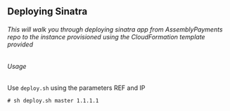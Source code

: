 ## Deploying Sinatra
###### This will walk you through deploying sinatra app from AssemblyPayments repo to the instance provisioned using the CloudFormation template provided

###### Usage
Use ```deploy.sh``` using the parameters REF and IP

```
# sh deploy.sh master 1.1.1.1
```
